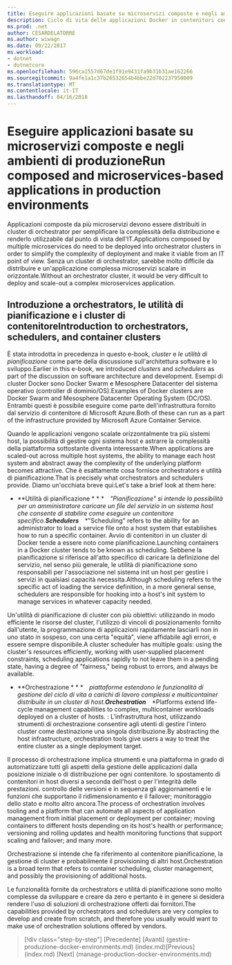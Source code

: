 ```yaml
---
title: Eseguire applicazioni basate su microservizi composte e negli ambienti di produzione
description: Ciclo di vita delle applicazioni Docker in contenitori con piattaforma e strumenti Microsoft
ms.prod: .net
author: CESARDELATORRE
ms.author: wiwagn
ms.date: 09/22/2017
ms.workload:
- dotnet
- dotnetcore
ms.openlocfilehash: 596ca1557d67de1f91e9431fa9b31b31ae162266
ms.sourcegitcommit: 9a4fe1a1c37b26532654b4bbe22d702237950009
ms.translationtype: MT
ms.contentlocale: it-IT
ms.lasthandoff: 04/16/2018
---
```

# <a name="run-composed-and-microservices-based-applications-in-production-environments"></a><span data-ttu-id="0a794-103">Eseguire applicazioni basate su microservizi composte e negli ambienti di produzione</span><span class="sxs-lookup"><span data-stu-id="0a794-103">Run composed and microservices-based applications in production environments</span></span>

<span data-ttu-id="0a794-104">Applicazioni composte da più microservizi devono essere distribuiti in cluster di orchestrator per semplificare la complessità della distribuzione e renderlo utilizzabile dal punto di vista dell'IT.</span><span class="sxs-lookup"><span data-stu-id="0a794-104">Applications composed by multiple microservices do need to be deployed into orchestrator clusters in order to simplify the complexity of deployment and make it viable from an IT point of view.</span></span> <span data-ttu-id="0a794-105">Senza un cluster di orchestrator, sarebbe molto difficile da distribuire e un'applicazione complessa microservizi scalare in orizzontale.</span><span class="sxs-lookup"><span data-stu-id="0a794-105">Without an orchestrator cluster, it would be very difficult to deploy and scale-out a complex microservices application.</span></span>

## <a name="introduction-to-orchestrators-schedulers-and-container-clusters"></a><span data-ttu-id="0a794-106">Introduzione a orchestrators, le utilità di pianificazione e i cluster di contenitore</span><span class="sxs-lookup"><span data-stu-id="0a794-106">Introduction to orchestrators, schedulers, and container clusters</span></span>

<span data-ttu-id="0a794-107">È stata introdotta in precedenza in questo e-book, *cluster* e *le utilità di pianificazione* come parte della discussione sull'architettura software e lo sviluppo.</span><span class="sxs-lookup"><span data-stu-id="0a794-107">Earlier in this e-book, we introduced *clusters* and *schedulers* as part of the discussion on software architecture and development.</span></span> <span data-ttu-id="0a794-108">Esempi di cluster Docker sono Docker Swarm e Mesosphere Datacenter del sistema operativo (controller di dominio/OS).</span><span class="sxs-lookup"><span data-stu-id="0a794-108">Examples of Docker clusters are Docker Swarm and Mesosphere Datacenter Operating System (DC/OS).</span></span> <span data-ttu-id="0a794-109">Entrambi questi è possibile eseguire come parte dell'infrastruttura fornito dal servizio di contenitore di Microsoft Azure.</span><span class="sxs-lookup"><span data-stu-id="0a794-109">Both of these can run as a part of the infrastructure provided by Microsoft Azure Container Service.</span></span>

<span data-ttu-id="0a794-110">Quando le applicazioni vengono scalate orizzontalmente tra più sistemi host, la possibilità di gestire ogni sistema host e astrarre la complessità della piattaforma sottostante diventa interessante.</span><span class="sxs-lookup"><span data-stu-id="0a794-110">When applications are scaled-out across multiple host systems, the ability to manage each host system and abstract away the complexity of the underlying platform becomes attractive.</span></span> <span data-ttu-id="0a794-111">Che è esattamente cosa fornisce orchestrators e utilità di pianificazione.</span><span class="sxs-lookup"><span data-stu-id="0a794-111">That is precisely what orchestrators and schedulers provide.</span></span> <span data-ttu-id="0a794-112">Diamo un'occhiata breve qui:</span><span class="sxs-lookup"><span data-stu-id="0a794-112">Let's take a brief look at them here:</span></span>

-   <span data-ttu-id="0a794-113">**Utilità di pianificazione * * * *"Pianificazione" si intende la possibilità per un amministratore caricare un file del servizio in un sistema host che consente di stabilire come eseguire un contenitore specifico.</span><span class="sxs-lookup"><span data-stu-id="0a794-113">**Schedulers*** *"Scheduling" refers to the ability for an administrator to load a service file onto a host system that establishes how to run a specific container.</span></span> <span data-ttu-id="0a794-114">Avvio di contenitori in un cluster di Docker tende a essere noto come pianificazione.</span><span class="sxs-lookup"><span data-stu-id="0a794-114">Launching containers in a Docker cluster tends to be known as scheduling.</span></span> <span data-ttu-id="0a794-115">Sebbene la pianificazione si riferisce all'atto specifico di caricare la definizione del servizio, nel senso più generale, le utilità di pianificazione sono responsabili per l'associazione nel sistema init un host per gestire i servizi in qualsiasi capacità necessita.</span><span class="sxs-lookup"><span data-stu-id="0a794-115">Although scheduling refers to the specific act of loading the service definition, in a more general sense, schedulers are responsible for hooking into a host's init system to manage services in whatever capacity needed.</span></span>

<span data-ttu-id="0a794-116">Un'utilità di pianificazione di cluster con più obiettivi: utilizzando in modo efficiente le risorse del cluster, l'utilizzo di vincoli di posizionamento fornito dall'utente, la programmazione di applicazioni rapidamente lasciarli non in uno stato in sospeso, con una certa "equità", viene affidabile agli errori, e essere sempre disponibile.</span><span class="sxs-lookup"><span data-stu-id="0a794-116">A cluster scheduler has multiple goals: using the cluster's resources efficiently, working with user-supplied placement constraints, scheduling applications rapidly to not leave them in a pending state, having a degree of "fairness," being robust to errors, and always be available.</span></span>

-   <span data-ttu-id="0a794-117">**Orchestrazione * * * *piattaforme estendono le funzionalità di gestione del ciclo di vita a carichi di lavoro complessi e multicontainer distribuite in un cluster di host.</span><span class="sxs-lookup"><span data-stu-id="0a794-117">**Orchestration*** *Platforms extend life-cycle management capabilities to complex, multicontainer workloads deployed on a cluster of hosts.</span></span> <span data-ttu-id="0a794-118">: L'infrastruttura host, utilizzando strumenti di orchestrazione consentire agli utenti di gestire l'intero cluster come destinazione una singola distribuzione.</span><span class="sxs-lookup"><span data-stu-id="0a794-118">By abstracting the host infrastructure, orchestration tools give users a way to treat the entire cluster as a single deployment target.</span></span>

<span data-ttu-id="0a794-119">Il processo di orchestrazione implica strumenti e una piattaforma in grado di automatizzare tutti gli aspetti della gestione delle applicazioni dalla posizione iniziale o di distribuzione per ogni contenitore. lo spostamento di contenitori in host diversi a seconda dell'host o per l'integrità delle prestazioni. controllo delle versioni e in sequenza gli aggiornamenti e le funzioni che supportano il ridimensionamento e il failover; monitoraggio dello stato e molto altro ancora.</span><span class="sxs-lookup"><span data-stu-id="0a794-119">The process of orchestration involves tooling and a platform that can automate all aspects of application management from initial placement or deployment per container; moving containers to different hosts depending on its host's health or performance; versioning and rolling updates and health monitoring functions that support scaling and failover; and many more.</span></span>

<span data-ttu-id="0a794-120">Orchestrazione si intende che fa riferimento al contenitore pianificazione, la gestione di cluster e probabilmente il provisioning di altri host.</span><span class="sxs-lookup"><span data-stu-id="0a794-120">Orchestration is a broad term that refers to container scheduling, cluster management, and possibly the provisioning of additional hosts.</span></span>

<span data-ttu-id="0a794-121">Le funzionalità fornite da orchestrators e utilità di pianificazione sono molto complesse da sviluppare e creare da zero e pertanto è in genere si desidera rendere l'uso di soluzioni di orchestrazione offerti dai fornitori.</span><span class="sxs-lookup"><span data-stu-id="0a794-121">The capabilities provided by orchestrators and schedulers are very complex to develop and create from scratch, and therefore you usually would want to make use of orchestration solutions offered by vendors.</span></span>


>[!div class="step-by-step"]
<span data-ttu-id="0a794-122">[Precedente] [Avanti] (gestire-produzione-docker-environments.md) (index.md)</span><span class="sxs-lookup"><span data-stu-id="0a794-122">[Previous] (index.md) [Next] (manage-production-docker-environments.md)</span></span>
